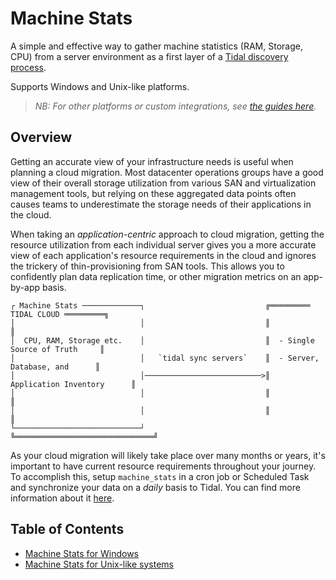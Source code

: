 # Machine Stats

A simple and effective way to gather machine statistics (RAM, Storage, CPU)
from a server environment as a first layer of a [Tidal discovery process](https://guides.tidal.cloud/).

Supports Windows and Unix-like platforms.

> _NB: For other platforms or custom integrations, see [the guides
> here](https://guides.tidal.cloud/sync-servers.html)._

## Overview

Getting an accurate view of your infrastructure needs is useful when planning a
cloud migration.  Most datacenter operations groups have a good view of their
overall storage utilization from various SAN and virtualization management
tools, but relying on these aggregated data points often causes teams to
underestimate the storage needs of their applications in the cloud.

When taking an _application-centric_ approach to cloud migration, getting the
resource utilization from each individual server gives you a more accurate view
of each application's resource requirements in the cloud and ignores the
trickery of thin-provisioning from SAN tools.  This allows you to confidently
plan data replication time, or other migration metrics on an app-by-app basis.

```
┌ Machine Stats ─────────────┐                           ╔═════════ TIDAL CLOUD ═════════╗
│                            │                           ║                               ║
│  CPU, RAM, Storage etc.    │                           ║  - Single Source of Truth     ║
│                            │   `tidal sync servers`    ║  - Server, Database, and      ║
│                            │──────────────────────────>║    Application Inventory      ║
│                            │                           ║                               ║
│                            │                           ║                               ║
└────────────────────────────┘                           ╚═══════════════════════════════╝
```

As your cloud migration will likely take place over many months or years, it's
important to have current resource requirements throughout your journey. To
accomplish this, setup `machine_stats` in a cron job or Scheduled Task and
synchronize your data on a _daily_ basis to Tidal. You can find more information
about it [here](https://guides.tidal.cloud/machine_stats.html#run-machine-stats-on-a-cron-job).

## Table of Contents

* [Machine Stats for Windows](/windows/README.md)
* [Machine Stats for Unix-like systems](/unix/README.md)
